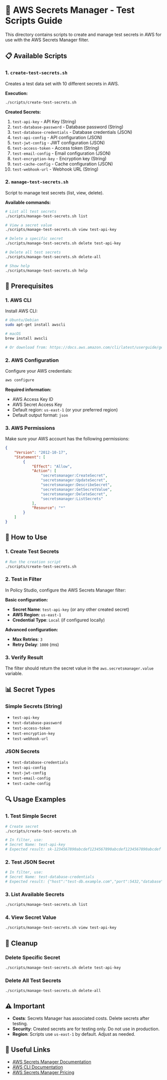 # 🔐 AWS Secrets Manager - Test Scripts Guide

This directory contains scripts to create and manage test secrets in AWS for use with the AWS Secrets Manager filter.

## 📋 Available Scripts

### 1. `create-test-secrets.sh`
Creates a test data set with 10 different secrets in AWS.

**Execution:**
```bash
./scripts/create-test-secrets.sh
```

**Created Secrets:**
1. `test-api-key` - API Key (String)
2. `test-database-password` - Database password (String)
3. `test-database-credentials` - Database credentials (JSON)
4. `test-api-config` - API configuration (JSON)
5. `test-jwt-config` - JWT configuration (JSON)
6. `test-access-token` - Access token (String)
7. `test-email-config` - Email configuration (JSON)
8. `test-encryption-key` - Encryption key (String)
9. `test-cache-config` - Cache configuration (JSON)
10. `test-webhook-url` - Webhook URL (String)

### 2. `manage-test-secrets.sh`
Script to manage test secrets (list, view, delete).

**Available commands:**
```bash
# List all test secrets
./scripts/manage-test-secrets.sh list

# View a secret value
./scripts/manage-test-secrets.sh view test-api-key

# Delete a specific secret
./scripts/manage-test-secrets.sh delete test-api-key

# Delete all test secrets
./scripts/manage-test-secrets.sh delete-all

# Show help
./scripts/manage-test-secrets.sh help
```

## 🔧 Prerequisites

### 1. AWS CLI
Install AWS CLI:
```bash
# Ubuntu/Debian
sudo apt-get install awscli

# macOS
brew install awscli

# Or download from: https://docs.aws.amazon.com/cli/latest/userguide/getting-started-install.html
```

### 2. AWS Configuration
Configure your AWS credentials:
```bash
aws configure
```

**Required information:**
- AWS Access Key ID
- AWS Secret Access Key
- Default region: `us-east-1` (or your preferred region)
- Default output format: `json`

### 3. AWS Permissions
Make sure your AWS account has the following permissions:
```json
{
    "Version": "2012-10-17",
    "Statement": [
        {
            "Effect": "Allow",
            "Action": [
                "secretsmanager:CreateSecret",
                "secretsmanager:UpdateSecret",
                "secretsmanager:DescribeSecret",
                "secretsmanager:GetSecretValue",
                "secretsmanager:DeleteSecret",
                "secretsmanager:ListSecrets"
            ],
            "Resource": "*"
        }
    ]
}
```

## 🚀 How to Use

### 1. Create Test Secrets
```bash
# Run the creation script
./scripts/create-test-secrets.sh
```

### 2. Test in Filter
In Policy Studio, configure the AWS Secrets Manager filter:

**Basic configuration:**
- **Secret Name**: `test-api-key` (or any other created secret)
- **AWS Region**: `us-east-1`
- **Credential Type**: `Local` (if configured locally)

**Advanced configuration:**
- **Max Retries**: `3`
- **Retry Delay**: `1000` (ms)

### 3. Verify Result
The filter should return the secret value in the `aws.secretsmanager.value` variable.

## 📊 Secret Types

### Simple Secrets (String)
- `test-api-key`
- `test-database-password`
- `test-access-token`
- `test-encryption-key`
- `test-webhook-url`

### JSON Secrets
- `test-database-credentials`
- `test-api-config`
- `test-jwt-config`
- `test-email-config`
- `test-cache-config`

## 🔍 Usage Examples

### 1. Test Simple Secret
```bash
# Create secret
./scripts/create-test-secrets.sh

# In filter, use:
# Secret Name: test-api-key
# Expected result: sk-1234567890abcdef1234567890abcdef1234567890abcdef
```

### 2. Test JSON Secret
```bash
# In filter, use:
# Secret Name: test-database-credentials
# Expected result: {"host":"test-db.example.com","port":5432,"database":"testdb","username":"testuser","password":"TestPassword123!"}
```

### 3. List Available Secrets
```bash
./scripts/manage-test-secrets.sh list
```

### 4. View Secret Value
```bash
./scripts/manage-test-secrets.sh view test-api-key
```

## 🧹 Cleanup

### Delete Specific Secret
```bash
./scripts/manage-test-secrets.sh delete test-api-key
```

### Delete All Test Secrets
```bash
./scripts/manage-test-secrets.sh delete-all
```

## ⚠️ Important

- **Costs**: Secrets Manager has associated costs. Delete secrets after testing.
- **Security**: Created secrets are for testing only. Do not use in production.
- **Region**: Scripts use `us-east-1` by default. Adjust as needed.

## 🔗 Useful Links

- [AWS Secrets Manager Documentation](https://docs.aws.amazon.com/secretsmanager/)
- [AWS CLI Documentation](https://docs.aws.amazon.com/cli/latest/userguide/)
- [AWS Secrets Manager Pricing](https://aws.amazon.com/secrets-manager/pricing/) 